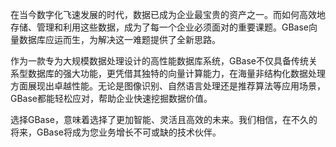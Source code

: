在当今数字化飞速发展的时代，数据已成为企业最宝贵的资产之一。而如何高效地存储、管理和利用这些数据，成为了每一个企业必须面对的重要课题。GBase向量数据库应运而生，为解决这一难题提供了全新思路。

作为一款专为大规模数据处理设计的高性能数据库系统，GBase不仅具备传统关系型数据库的强大功能，更凭借其独特的向量计算能力，在海量非结构化数据处理方面展现出卓越性能。无论是图像识别、自然语言处理还是推荐算法等应用场景，GBase都能轻松应对，帮助企业快速挖掘数据价值。

选择GBase，意味着选择了更加智能、灵活且高效的未来。我们相信，在不久的将来，GBase将成为您业务增长不可或缺的技术伙伴。